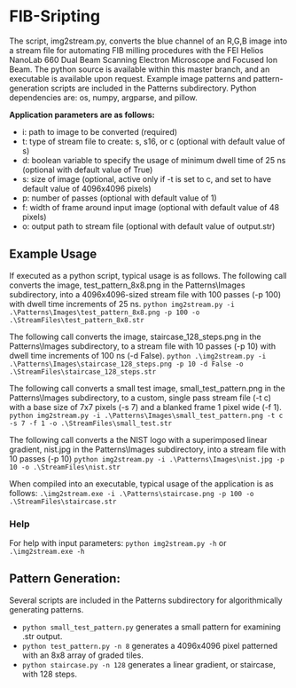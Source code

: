 # FIB-Sripting

The script, img2stream.py, converts the blue channel of an R,G,B image into a stream file for automating FIB milling procedures with the FEI Helios NanoLab 660 Dual Beam Scanning Electron Microscope and Focused Ion Beam. The python source is available within this master branch, and an executable is available upon request. Example image patterns and pattern-generation scripts are included in the Patterns subdirectory. Python dependencies are: os, numpy, argparse, and pillow.

**Application parameters are as follows:**
- i: path to image to be converted (required)
- t: type of stream file to create: s, s16, or c (optional with default value of s)
- d: boolean variable to specify the usage of minimum dwell time of 25 ns (optional with default value of True)
- s: size of image (optional, active only if -t is set to c, and set to have default value of 4096x4096 pixels)
- p: number of passes (optional with default value of 1)
- f: width of frame around input image (optional with default value of 48 pixels)
- o: output path to stream file (optional with default value of output.str)

## Example Usage
If executed as a python script, typical usage is as follows. The following call converts the image, test_pattern_8x8.png in the Patterns\Images subdirectory, into a 4096x4096-sized stream file with 100 passes (-p 100) with dwell time increments of 25 ns.
`python img2stream.py -i .\Patterns\Images\test_pattern_8x8.png -p 100 -o .\StreamFiles\test_pattern_8x8.str`

The following call converts the image, staircase_128_steps.png in the Patterns\Images subdirectory, to a stream file with 10 passes (-p 10) with dwell time increments of 100 ns (-d False).
`python .\img2stream.py -i .\Patterns\Images\staircase_128_steps.png -p 10 -d False -o .\StreamFiles\staircase_128_steps.str`

The following call converts a small test image, small_test_pattern.png in the Patterns\Images subdirectory, to a custom, single pass stream file (-t c) with a base size of 7x7 pixels (-s 7) and a blanked frame 1 pixel wide (-f 1).
`python img2stream.py -i .\Patterns\Images\small_test_pattern.png -t c -s 7 -f 1 -o .\StreamFiles\small_test.str`

The following call converts a the NIST logo with a superimposed linear gradient, nist.jpg in the Patterns\Images subdirectory, into a stream file with 10 passes (-p 10)
`python img2stream.py -i .\Patterns\Images\nist.jpg -p 10 -o .\StreamFiles\nist.str`


When compiled into an executable, typical usage of the application is as follows:
`.\img2stream.exe -i .\Patterns\staircase.png -p 100 -o .\StreamFiles\staircase.str`


### Help
For help with input parameters:
`python img2stream.py -h`
or
`.\img2stream.exe -h`


## Pattern Generation:
Several scripts are included in the Patterns subdirectory for algorithmically generating patterns. 
- `python small_test_pattern.py` generates a small pattern for examining .str output.
- `python test_pattern.py -n 8` generates a 4096x4096 pixel patterned with an 8x8 array of graded tiles.
- `python staircase.py -n 128` generates a linear gradient, or staircase, with 128 steps.
